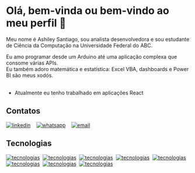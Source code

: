 <h1>Olá, bem-vinda ou bem-vindo ao meu perfil 👋</h1>
<p>Meu nome é Ashiley Santiago, sou analista desenvolvedora e sou estudante de Ciência da Computação na Universidade Federal do ABC.</p>
Eu amo programar desde um Arduino até uma aplicação complexa que consome várias APIs.<br/>
Eu também adoro matemática e estatística: Excel VBA, dashboards e Power BI são meus xodós.<br/><br/>

- Atualmente eu tenho trabalhado em aplicações React<br/>

## Contatos
[![linkedin](https://img.shields.io/badge/LinkedIn-007bb6.svg?style=for-the-badge&logo=Linkedin)](https://www.linkedin.com/in/ashiley-santiago/)&nbsp;&nbsp;&nbsp;
[![whatsapp](https://img.shields.io/badge/WhatsApp-34af23.svg?style=for-the-badge&logo=whatsapp&logoColor=white)](https://api.whatsapp.com/send?phone=5511976989145&text=Oi,%20Ashiley.%20Te%20achei%20no%20Github)&nbsp;&nbsp;&nbsp;
[![email](https://img.shields.io/badge/Email-da4d39.svg?style=for-the-badge&logo=Gmail&logoColor=white)](mailto:ashiley.santiago.r@gmail.com) 

## Tecnologias
[![tecnologias](https://img.shields.io/badge/PHP-785DA4.svg?logo=php&logoColor=white)](https://github.com/AshileySabah)&nbsp;
[![tecnologias](https://img.shields.io/badge/React_JS-007BB6.svg?logo=react&logoColor=white)](https://github.com/AshileySabah)&nbsp;
[![tecnologias](https://img.shields.io/badge/JS-yellow.svg?logo=javascript&logoColor=white)](https://github.com/AshileySabah)&nbsp;
[![tecnologias](https://img.shields.io/badge/TS-007BB6.svg?logo=typescript&logoColor=white)](https://github.com/AshileySabah)&nbsp;
[![tecnologias](https://img.shields.io/badge/Node_JS-green.svg?logo=node&logoColor=white)](https://github.com/AshileySabah)&nbsp;
[![tecnologias](https://img.shields.io/badge/Java-5C5D5E.svg?logo=java&logoColor=white)](https://github.com/AshileySabah)&nbsp;
[![tecnologias](https://img.shields.io/badge/HTML-EC630B.svg?logo=html5&logoColor=white)](https://github.com/AshileySabah)&nbsp;
[![tecnologias](https://img.shields.io/badge/CSS-1151F2.svg?logo=css3&logoColor=white)](https://github.com/AshileySabah)

